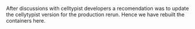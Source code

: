 After discussions with celltypist developers a recomendation was to update the cellytypist version for the production rerun.
Hence we have rebuilt the containers here.